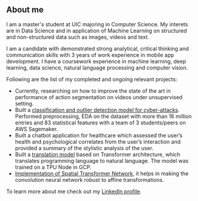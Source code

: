 ## About me

I am a master's student at UIC majoring in Computer Science. My interets are in Data Science and in application of Machine Learning on structured and non-structured data such as images, videos and text.

I am a candidate with demonstrated strong analytical, critical thinking and communication skills with 3 years of work experience in mobile app development. I have a coursework experience in machine learning, deep learning, data science, natural language processing and computer vision.

Following are the list of my completed and ongoing relevant projects:
- Currently, researching on how to improve the state of the art in performance of action segmentation on videos under unsupervised setting.
- Built a [classification and outlier detection model for cyber-attacks](https://github.com/vaibhavBh-0/CS418-Final-Project). Performed preprocessing, EDA on the dataset with more than 16 million entries and 83 statistical features with a team of 3 students/peers on AWS Sagemaker.
- Built a chatbot application for healthcare which assessed the user’s health and psychological correlates from the user’s interaction and provided a summary of the stylistic analysis of the user.
- Built a [translation model](https://github.com/vaibhavBh-0/Code-Summarization-Task) based on Transformer architecture, which translates programming language to natural language. The model was trained on a TPU Node in GCP. 
- [Implementation of Spatial Transformer Network](https://github.com/vaibhavBh-0/STN), it helps in making the convolution neural 
network robust to affine transformations. 

To learn more about me check out my [LinkedIn profile](https://www.linkedin.com/in/vaibhav-bhargava-632596b5/).

<!--
**vaibhavBh-0/vaibhavBh-0** is a ✨ _special_ ✨ repository because its `README.md` (this file) appears on your GitHub profile.

Here are some ideas to get you started:

- 🔭 I’m currently working on ...
- 🌱 I’m currently learning ...
- 👯 I’m looking to collaborate on ...
- 🤔 I’m looking for help with ...
- 💬 Ask me about ...
- 📫 How to reach me: ...
- 😄 Pronouns: ...
- ⚡ Fun fact: ...
-->
